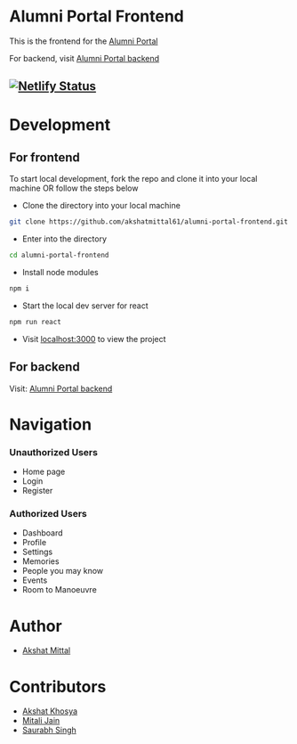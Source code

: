 # Alumni Portal Frontend

This is the frontend for the [Alumni Portal](https://alumni-61.netlify.app)

For backend, visit [Alumni Portal backend](https://github.com/akshat-khosya/alumni-portal-backend)

[![Netlify Status](https://api.netlify.com/api/v1/badges/a9378ed5-d842-436d-a304-08c80bed0014/deploy-status)](https://alumni-61.netlify.app)
---

# Development

## For frontend

To start local development, fork the repo and clone it into your local machine OR follow the steps below

-   Clone the directory into your local machine

```sh
git clone https://github.com/akshatmittal61/alumni-portal-frontend.git
```

-   Enter into the directory

```sh
cd alumni-portal-frontend
```

-   Install node modules

```sh
npm i
```

-   Start the local dev server for react

```sh
npm run react
```

-   Visit [localhost:3000](http://localhost:3000) to view the project

## For backend

Visit: [Alumni Portal backend](https://github.com/akshat-khosya/alumni-portal-backend)

# Navigation

### Unauthorized Users

-   Home page
-   Login
-   Register

### Authorized Users

-   Dashboard
-   Profile
-   Settings
-   Memories
-   People you may know
-   Events
-   Room to Manoeuvre

# Author

-   [Akshat Mittal](https://github.com/akshatmittal61)

# Contributors

-   [Akshat Khosya](https://github.com/akshat-khosya)
-   [Mitali Jain](https://github.com/Mitalijain3)
-   [Saurabh Singh](https://github.com/saurabhh-svg)
